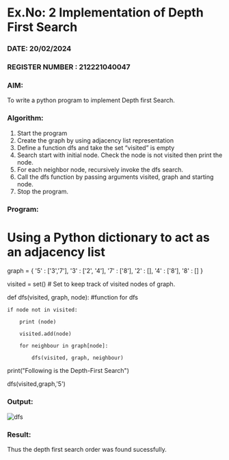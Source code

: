 # Ex.No: 2  Implementation of Depth First Search
### DATE:  20/02/2024                                                                       
### REGISTER NUMBER :  212221040047
### AIM: 
To write a python program to implement Depth first Search. 
### Algorithm:
1. Start the program
2. Create the graph by using adjacency list representation
3. Define a function dfs and take the set “visited” is empty 
4. Search start with initial node. Check the node is not visited then print the node.
5. For each neighbor node, recursively invoke the dfs search.
6. Call the dfs function by passing arguments visited, graph and starting node.
7. Stop the program.
### Program:
# Using a Python dictionary to act as an adjacency list
graph = {
  '5' : ['3','7'],
  '3' : ['2', '4'],
  '7' : ['8'],
  '2' : [],
  '4' : ['8'],
  '8' : []
}

visited = set() # Set to keep track of visited nodes of graph.

def dfs(visited, graph, node):  #function for dfs

    if node not in visited:
    
        print (node)
        
        visited.add(node)
        
        for neighbour in graph[node]:
        
            dfs(visited, graph, neighbour)
            
print("Following is the Depth-First Search")

dfs(visited,graph,'5')











### Output:

![dfs](https://github.com/elakiet/AI_Lab_2023-24/assets/133135881/0c72575c-e5c5-4239-ba02-bdd0051087a4)


### Result:
Thus the depth first search order was found sucessfully.
